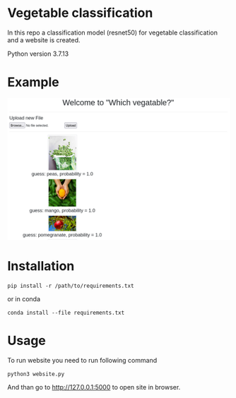 # Vegetable classification
In this repo  a  classification model (resnet50) for vegetable classification and a website is created.

Python version 3.7.13 
# Example 
![Example image of a website](example_website.png)


# Installation

```shell
pip install -r /path/to/requirements.txt
```
or in conda
```shell
conda install --file requirements.txt
```

# Usage
To run website you need to run following command

```shell
python3 website.py
```

And than go to http://127.0.0.1:5000 to open site in browser.
